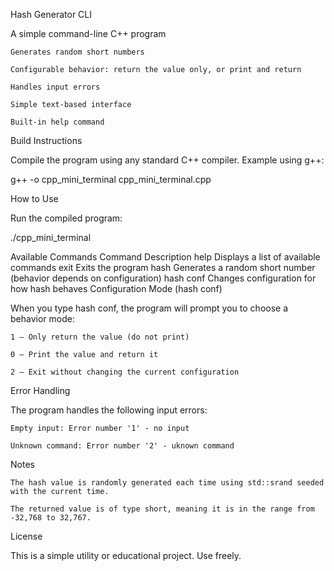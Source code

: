 Hash Generator CLI

A simple command-line C++ program

    Generates random short numbers

    Configurable behavior: return the value only, or print and return

    Handles input errors

    Simple text-based interface

    Built-in help command

Build Instructions

Compile the program using any standard C++ compiler. Example using g++:

g++ -o cpp_mini_terminal cpp_mini_terminal.cpp

How to Use

Run the compiled program:

./cpp_mini_terminal

Available Commands
Command	Description
help	Displays a list of available commands
exit	Exits the program
hash	Generates a random short number (behavior depends on configuration)
hash conf	Changes configuration for how hash behaves
Configuration Mode (hash conf)

When you type hash conf, the program will prompt you to choose a behavior mode:

    1 — Only return the value (do not print)

    0 — Print the value and return it

    2 — Exit without changing the current configuration

Error Handling

The program handles the following input errors:

    Empty input: Error number '1' - no input

    Unknown command: Error number '2' - uknown command

Notes

    The hash value is randomly generated each time using std::srand seeded with the current time.

    The returned value is of type short, meaning it is in the range from -32,768 to 32,767.

License

This is a simple utility or educational project. Use freely.
